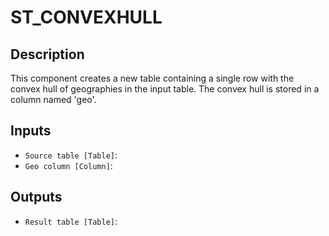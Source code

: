 
# ST_CONVEXHULL
## Description

 This component creates a new table containing a single row with the convex hull of geographies in the input table.
 The convex hull is stored in a column named 'geo'.
 
## Inputs
* `Source table [Table]`: 
* `Geo column [Column]`: 

## Outputs
* `Result table [Table]`: 
